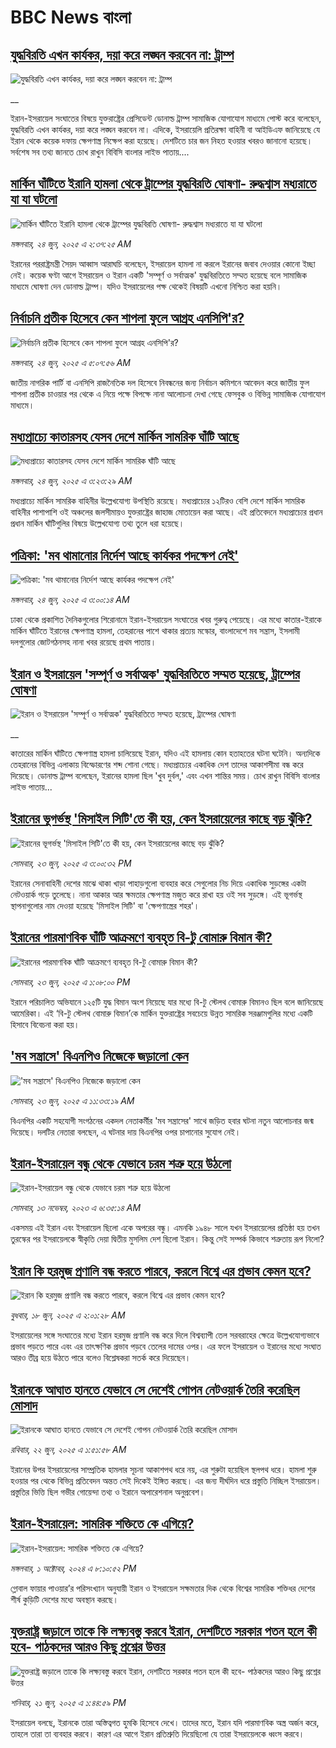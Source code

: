 # BBC News বাংলা## [যুদ্ধবিরতি এখন কার্যকর, দয়া করে লঙ্ঘন করবেন না: ট্রাম্প](https://www.bbc.co.uk/bengali/live/ce3nl955ypdt?at_campaign=githubrss)![যুদ্ধবিরতি এখন কার্যকর, দয়া করে লঙ্ঘন করবেন না: ট্রাম্প](https://ichef.bbci.co.uk/ace/standard/240/cpsprodpb/8c53/live/77bd6620-50b1-11f0-86d5-3b52b53af158.jpg)__ইরান-ইসরায়েল সংঘাতের বিষয়ে যুক্তরাষ্ট্রের প্রেসিডেন্ট ডোনাল্ড ট্রাম্প সামাজিক যোগাযোগ মাধ্যমে পোস্ট করে বলেছেন, যুদ্ধবিরতি এখন কার্যকর, দয়া করে লঙ্ঘন করবেন না। এদিকে, ইসরায়েলি প্রতিরক্ষা বাহিনী বা আইডিএফ জানিয়েছে যে ইরান থেকে কয়েক দফায় ক্ষেপণাস্ত্র নিক্ষেপ করা হয়েছে। দেশটিতে চার জন নিহত হওয়ার খবরও জানানো হয়েছে। সর্বশেষ সব তথ্য জানতে চোখ রাখুন বিবিসি বাংলার লাইভ পাতায়....## [মার্কিন ঘাঁটিতে ইরানি হামলা থেকে ট্রাম্পের যুদ্ধবিরতি ঘোষণা- রুদ্ধশ্বাস মধ্যরাতে যা যা ঘটলো](https://www.bbc.com/bengali/articles/c6287nrn59mo?at_campaign=githubrss)![মার্কিন ঘাঁটিতে ইরানি হামলা থেকে ট্রাম্পের যুদ্ধবিরতি ঘোষণা- রুদ্ধশ্বাস মধ্যরাতে যা যা ঘটলো](https://ichef.bbci.co.uk/ace/ws/240/cpsprodpb/3ffa/live/9637bcb0-50a0-11f0-b3f0-55347f0965ca.jpg)_মঙ্গলবার, ২৪ জুন, ২০২৫ এ ২:৩৭:২৫ AM_ইরানের পররাষ্ট্রমন্ত্রী সৈয়দ আব্বাস আরাঘচি বলেছেন, ইসরায়েল হামলা না করলে ইরানের জবাব দেওয়ার কোনো ইচ্ছা নেই। কয়েক ঘণ্টা আগে ইসরায়েল ও ইরান একটি 'সম্পূর্ণ ও সর্বাত্মক' যুদ্ধবিরতিতে সম্মত হয়েছে বলে সামাজিক মাধ্যমে ঘোষণা দেন ডোনাল্ড ট্রাম্প। যদিও ইসরায়েলের পক্ষ থেকেই বিষয়টি এখনো নিশ্চিত করা হয়নি।## [নির্বাচনি প্রতীক হিসেবে কেন শাপলা ফুলে আগ্রহ এনসিপি'র?](https://www.bbc.com/bengali/articles/c307dp6ym7do?at_campaign=githubrss)![নির্বাচনি প্রতীক হিসেবে কেন শাপলা ফুলে আগ্রহ এনসিপি'র?](https://ichef.bbci.co.uk/ace/ws/240/cpsprodpb/0ef6/live/4af1dd30-503c-11f0-b062-3bd22b911c28.jpg)_মঙ্গলবার, ২৪ জুন, ২০২৫ এ ৫:০৭:৫৬ AM_জাতীয় নাগরিক পার্টি বা এনসিপি রাজনৈতিক দল হিসেবে নিবন্ধনের জন্য নির্বাচন কমিশনে আবেদন করে জাতীয় ফুল শাপলা প্রতীক চাওয়ার পর থেকে এ নিয়ে পক্ষে বিপক্ষে নানা আলোচনা দেখা গেছে ফেসবুক ও বিভিন্ন সামাজিক যোগাযোগ মাধ্যমে।## [মধ্যপ্রাচ্যে কাতারসহ যেসব দেশে মার্কিন সামরিক ঘাঁটি আছে](https://www.bbc.com/bengali/articles/c784x9720xlo?at_campaign=githubrss)![মধ্যপ্রাচ্যে কাতারসহ যেসব দেশে মার্কিন সামরিক ঘাঁটি আছে](https://ichef.bbci.co.uk/ace/ws/240/cpsprodpb/ae92/live/a8d9a440-5065-11f0-8c47-237c2e4015f5.jpg)_মঙ্গলবার, ২৪ জুন, ২০২৫ এ ৩:২৩:২৯ AM_মধ্যপ্রাচ্যে মার্কিন সামরিক বাহিনীর উল্লেখযোগ্য উপস্থিতি রয়েছে। মধ্যপ্রাচ্যের ১২টিরও বেশি দেশে মার্কিন সামরিক বাহিনীর পাশাপাশি ওই অঞ্চলের জলসীমায়ও যুক্তরাষ্ট্রের জাহাজ মোতায়েন করা আছে। এই প্রতিবেদনে মধ্যপ্রাচ্যের প্রধান প্রধান মার্কিন ঘাঁটিগুলির বিষয়ে উল্লেখযোগ্য তথ্য তুলে ধরা হয়েছে।## [পত্রিকা: 'মব থামানোর নির্দেশ আছে কার্যকর পদক্ষেপ নেই'](https://www.bbc.com/bengali/articles/cx2j5xr3j12o?at_campaign=githubrss)![পত্রিকা: 'মব থামানোর নির্দেশ আছে কার্যকর পদক্ষেপ নেই'](https://ichef.bbci.co.uk/ace/ws/240/cpsprodpb/8fe7/live/42c5e710-50a4-11f0-adcb-5d884ff1e6d5.jpg)_মঙ্গলবার, ২৪ জুন, ২০২৫ এ ৩:০০:১৪ AM_ঢাকা থেকে প্রকাশিত দৈনিকগুলোর শিরোনামে ইরান-ইসরায়েল সংঘাতের খবর গুরুত্ব পেয়েছে। এর মধ্যে কাতার-ইরাকে মার্কিন ঘাঁটিতে ইরানের ক্ষেপণাস্ত্র হামলা, তেহরানের পাশে থাকার প্রত্যয় মস্কোর, বাংলাদেশে মব সন্ত্রাস, ইসলামী দলগুলোর জোটগঠনসহ নানা খবর রয়েছে প্রথম পাতায়।## [ইরান ও ইসরায়েল 'সম্পূর্ণ ও সর্বাত্মক' যুদ্ধবিরতিতে সম্মত হয়েছে, ট্রাম্পের ঘোষণা](https://www.bbc.co.uk/bengali/live/c4g8378787kt?at_campaign=githubrss)![ইরান ও ইসরায়েল 'সম্পূর্ণ ও সর্বাত্মক' যুদ্ধবিরতিতে সম্মত হয়েছে, ট্রাম্পের ঘোষণা](https://ichef.bbci.co.uk/ace/standard/240/cpsprodpb/6141/live/a7be3870-5081-11f0-8c47-237c2e4015f5.jpg)__কাতারের মার্কিন ঘাঁটিতে ক্ষেপণাস্ত্র হামলা চালিয়েছে ইরান, যদিও এই হামলায় কোন হতাহতের ঘটনা ঘটেনি। অন্যদিকে তেহরানের বিভিন্ন এলাকায় বিস্ফোরণের শব্দ শোনা গেছে। মধ্যপ্রাচ্যের একাধিক দেশ তাদের আকাশসীমা বন্ধ করে দিয়েছে। ডোনাল্ড ট্রাম্প বলেছেন, ইরানের হামলা ছিল 'খুব দুর্বল,' এবং এখন শান্তির সময়। চোখ রাখুন বিবিসি বাংলার লাইভ পাতায়...## [ইরানের ভূগর্ভস্থ 'মিসাইল সিটি'তে কী হয়, কেন ইসরায়েলের কাছে  বড় ঝুঁকি?](https://www.bbc.com/bengali/articles/cq53g2ey778o?at_campaign=githubrss)![ইরানের ভূগর্ভস্থ 'মিসাইল সিটি'তে কী হয়, কেন ইসরায়েলের কাছে  বড় ঝুঁকি?](https://ichef.bbci.co.uk/ace/ws/240/cpsprodpb/a826/live/c7d198a0-503b-11f0-8c47-237c2e4015f5.jpg)_সোমবার, ২৩ জুন, ২০২৫ এ ৩:০০:৩২ PM_ইরানের সেনাবাহিনী দেশের মাঝে থাকা খাড়া পাহাড়গুলো ব্যবহার করে সেগুলোর নিচ দিয়ে একাধিক সুড়ঙ্গের একটা নেটওয়ার্ক গড়ে তুলেছে। নানা আকার আর ক্ষমতার ক্ষেপণাস্ত্র মজুত করে রাখা হয় ওই সব সুড়ঙ্গে। এই ভূগর্ভস্থ স্থাপনাগুলোর নাম দেওয়া হয়েছে 'মিসাইল সিটি' বা 'ক্ষেপণাস্ত্রের শহর'।## [ইরানের পারমাণবিক ঘাঁটি আক্রমণে ব্যবহৃত বি-টু বোমারু বিমান কী? ](https://www.bbc.com/bengali/articles/cglzy237k8yo?at_campaign=githubrss)![ইরানের পারমাণবিক ঘাঁটি আক্রমণে ব্যবহৃত বি-টু বোমারু বিমান কী? ](https://ichef.bbci.co.uk/ace/ws/240/cpsprodpb/a604/live/766cccb0-5021-11f0-a466-d54f65b60deb.png)_সোমবার, ২৩ জুন, ২০২৫ এ ১:০৮:০০ PM_ইরানে পরিচালিত অভিযানে ১২৫টি যুদ্ধ বিমান অংশ নিয়েছে যার মধ্যে বি-টু স্টেলথ বোমারু বিমানও ছিল বলে জানিয়েছে আমেরিকা। এই ‘বি-টু স্টেলথ বোমারু বিমান’কে মার্কিন যুক্তরাষ্ট্রের সবচেয়ে উন্নত সামরিক সরঞ্জামগুলির মধ্যে একটি হিসাবে বিবেচনা করা হয়।## ['মব সন্ত্রাসে' বিএনপিও নিজেকে জড়ালো কেন](https://www.bbc.com/bengali/articles/cx20knympdgo?at_campaign=githubrss)!['মব সন্ত্রাসে' বিএনপিও নিজেকে জড়ালো কেন](https://ichef.bbci.co.uk/ace/ws/240/cpsprodpb/6bad/live/f83d6e80-501b-11f0-86d5-3b52b53af158.jpg)_সোমবার, ২৩ জুন, ২০২৫ এ ১১:৩৩:১৯ AM_বিএনপির একটি সহযোগী সংগঠনের একদল নেতাকর্মীর 'মব সন্ত্রাসের' সাথে জড়িত হবার ঘটনা নতুন আলোচনার জন্ম দিয়েছে। দলটির নেতারা বলছেন, এ ঘটনার দায় বিএনপির ওপর চাপানোর সুযোগ নেই।## [ইরান-ইসরায়েল বন্ধু থেকে যেভাবে চরম শত্রু হয়ে উঠলো](https://www.bbc.com/bengali/articles/cv2z9w0x9j2o?at_campaign=githubrss)![ইরান-ইসরায়েল বন্ধু থেকে যেভাবে চরম শত্রু হয়ে উঠলো](https://ichef.bbci.co.uk/ace/ws/240/cpsprodpb/9a7a/live/d4ac78d0-820e-11ee-9def-dd806bd53fa5.jpg)_সোমবার, ১৩ নভেম্বর, ২০২৩ এ ৬:৩৫:১৪ AM_একসময় এই ইরান এবং ইসরায়েল ছিলো একে অপরের বন্ধু। এমনকি ১৯৪৮ সালে যখন ইসরায়েলের প্রতিষ্ঠা হয় তখন তুরস্কের পর ইসরায়েলকে স্বীকৃতি দেয়া দ্বিতীয় মুসলিম দেশ ছিলো ইরান।  কিন্তু সেই সম্পর্ক কিভাবে শত্রুতায় রূপ নিলো?## [ইরান কি হরমুজ প্রণালি বন্ধ করতে পারবে, করলে বিশ্বে এর প্রভাব কেমন হবে?](https://www.bbc.com/bengali/articles/cx2v8nxqjrwo?at_campaign=githubrss)![ইরান কি হরমুজ প্রণালি বন্ধ করতে পারবে, করলে বিশ্বে এর প্রভাব কেমন হবে?](https://ichef.bbci.co.uk/ace/ws/240/cpsprodpb/205f/live/19bc7f20-4b61-11f0-86d5-3b52b53af158.jpg)_বুধবার, ১৮ জুন, ২০২৫ এ ২:০১:২৮ AM_ইসরায়েলের সঙ্গে সংঘাতের মধ্যে ইরান হরমুজ প্রণালি বন্ধ করে দিলে বিশ্বব্যাপী তেল সরবরাহের ক্ষেত্রে উল্লেখযোগ্যভাবে প্রভাব পড়তে পারে এবং এর তাৎক্ষণিক প্রভাব পড়বে তেলের দামের ওপর। এর ফলে ইসরায়েল ও ইরানের মধ্যে সংঘাত আরও তীব্র হয়ে উঠতে পারে বলেও বিশ্লেষকরা সতর্ক করে দিয়েছেন।## [ইরানকে আঘাত হানতে যেভাবে সে দেশেই গোপন নেটওয়ার্ক তৈরি করেছিল মোসাদ](https://www.bbc.com/bengali/articles/c994r8jydnmo?at_campaign=githubrss)![ইরানকে আঘাত হানতে যেভাবে সে দেশেই গোপন নেটওয়ার্ক তৈরি করেছিল মোসাদ](https://ichef.bbci.co.uk/ace/ws/240/cpsprodpb/b0f2/live/21159100-4e7f-11f0-86d5-3b52b53af158.jpg)_রবিবার, ২২ জুন, ২০২৫ এ ১:৫১:৫৮ AM_ইরানের উপর ইসরায়েলের সাম্প্রতিক হামলার সূচনা আকাশপথ ধরে নয়, এর শুরুটা হয়েছিল স্থলপথ ধরে। হামলা শুরু হওয়ার পর থেকে বিভিন্ন প্রতিবেদন অন্তত সেই দিকেই ইঙ্গিত করছে। 
এর জন্য দীর্ঘদিন ধরে প্রস্তুতি নিচ্ছিল ইসরায়েল। প্রস্তুতির ভিত্তি ছিল গভীর গোয়েন্দা তথ্য ও ইরানে অপারেশনাল অনুপ্রবেশ।## [ইরান-ইসরায়েল: সামরিক শক্তিতে কে এগিয়ে?](https://www.bbc.com/bengali/articles/cx7dv4yn5ypo?at_campaign=githubrss)![ইরান-ইসরায়েল: সামরিক শক্তিতে কে এগিয়ে?](https://ichef.bbci.co.uk/ace/ws/240/cpsprodpb/926c/live/773e1680-fa41-11ee-97f7-e98b193ef1b8.jpg)_মঙ্গলবার, ১ অক্টোবর, ২০২৪ এ ৮:১০:৫২ PM_গ্লোবাল ফায়ার পাওয়ার’র পরিসংখ্যান অনুযায়ী ইরান ও  ইসরায়েল সক্ষমতার দিক থেকে বিশ্বের সামরিক শক্তিধর দেশের শীর্ষ কুড়িটি দেশের মধ্যে অবস্থান করছে।## [যুক্তরাষ্ট্র জড়ালে তাকে কি লক্ষ্যবস্তু করবে ইরান, দেশটিতে সরকার পতন হলে কী হবে- পাঠকদের আরও কিছু প্রশ্নের উত্তর](https://www.bbc.com/bengali/articles/c78n9qxpx56o?at_campaign=githubrss)![যুক্তরাষ্ট্র জড়ালে তাকে কি লক্ষ্যবস্তু করবে ইরান, দেশটিতে সরকার পতন হলে কী হবে- পাঠকদের আরও কিছু প্রশ্নের উত্তর](https://ichef.bbci.co.uk/ace/ws/240/cpsprodpb/1e8a/live/81f4b600-4e6f-11f0-86d5-3b52b53af158.jpg)_শনিবার, ২১ জুন, ২০২৫ এ ১:৪৪:৫৯ PM_ইসরায়েল বলছে, ইরানকে তারা অস্তিত্বগত হুমকি হিসেবে দেখে। তাদের মতে, ইরান যদি পারমাণবিক অস্ত্র অর্জন করে, তাহলে তারা তা ব্যবহার করবে। কারণ এর আগে ইরান প্রতিশ্রুতি দিয়েছিলো যে তারা ইসরায়েলকে ধ্বংস করবে।